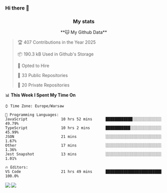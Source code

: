 ### Hi there 👋

<!--
**DamianKocjan/DamianKocjan** is a ✨ _special_ ✨ repository because its `README.md` (this file) appears on your GitHub profile.

Here are some ideas to get you started:

- 🔭 I’m currently working on ...
- 🌱 I’m currently learning ...
- 👯 I’m looking to collaborate on ...
- 🤔 I’m looking for help with ...
- 💬 Ask me about ...
- 📫 How to reach me: ...
- 😄 Pronouns: ...
- ⚡ Fun fact: ...
-->

<h3 align="center">My stats</h3>

<p align="center">
    <!--START_SECTION:waka-->
**🐱 My Github Data** 

> 🏆 407 Contributions in the Year 2025
 > 
> 📦 190.3 kB Used in Github's Storage 
 > 
> 💼 Opted to Hire
 > 
> 📜 33 Public Repositories 
 > 
> 🔑 20 Private Repositories  
 > 
📊 **This Week I Spent My Time On** 

```text
⌚︎ Time Zone: Europe/Warsaw

💬 Programming Languages: 
JavaScript               10 hrs 52 mins      ████████████░░░░░░░░░░░░░   49.79% 
TypeScript               10 hrs 2 mins       ███████████░░░░░░░░░░░░░░   45.99% 
JSON                     21 mins             ░░░░░░░░░░░░░░░░░░░░░░░░░   1.67% 
Other                    17 mins             ░░░░░░░░░░░░░░░░░░░░░░░░░   1.36% 
Jest Snapshot            13 mins             ░░░░░░░░░░░░░░░░░░░░░░░░░   1.01%

🔥 Editors: 
VS Code                  21 hrs 49 mins      █████████████████████████   100.0%

```


<!--END_SECTION:waka-->
</p>

<img align="left" src="https://github-readme-stats.vercel.app/api?username=DamianKocjan&&layout=compact&count_private=true&show_icons=true&hide_border=true&include_all_commits=true&bg_color=0D1117&title_color=FFFFFF&text_color=FFFFFF&icon_color=FFFFFF">
<img align="left" src="https://github-readme-stats.vercel.app/api/top-langs/?username=DamianKocjan&layout=compact&hide_border=true&card_width=250&bg_color=0D1117&title_color=FFFFFF&text_color=FFFFFF&icon_color=FFFFFF">
